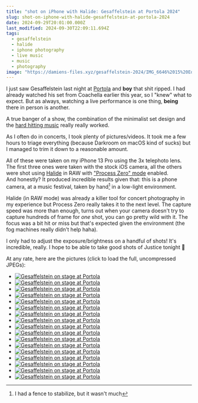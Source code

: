 ```yaml
---
title: "shot on iPhone with Halide: Gesaffelstein at Portola 2024"
slug: shot-on-iphone-with-halide-gesaffelstein-at-portola-2024
date: 2024-09-29T20:01:00.000Z
last_modified: 2024-09-30T22:09:11.694Z
tags:
  - gesaffelstein
  - halide
  - iphone photography
  - live music
  - music
  - photography
image: "https://damiens-files.xyz/gesaffelstein-2024/IMG_6646%2015%20Edited.jpg"
---
```


I just saw Gesaffelstein last night at [Portola](https://portolamusicfestival.com/) and **boy** that shit ripped. I had already watched his set from Coachella earlier this year, so I "knew" what to expect. But as always, watching a live performance is one thing, **being** there in person is another.

A true banger of a show, the combination of the minimalist set design and the [hard hitting music](https://www.youtube.com/watch?v=4HnUmZOjsyU) really really worked.

As I often do in concerts, I took plenty of pictures/videos. It took me a few hours to triage everything (because Darkroom on macOS kind of sucks) but I managed to trim it down to a reasonable amount.

All of these were taken on my iPhone 13 Pro using the 3x telephoto lens. The first three ones were taken with the stock iOS camera, all the others were shot using [Halide](https://halide.cam/) in RAW with ["Process Zero" mode](https://www.lux.camera/introducing-process-zero-for-iphone/) enabled.  
And honestly? It produced incredible results given that: this is a phone camera, at a music festival, taken by hand[^1] in a low-light environment.

Halide (in RAW mode) was already a killer tool for concert photography in my experience but Process Zero really takes it to the next level. The capture speed was more than enough, turns out when your camera doesn't try to capture hundreds of frame for _one_ shot, you can go pretty wild with it. The focus was a bit hit or miss but that's expected given the environment (the fog machines really didn't help haha).

I only had to adjust the exposure/brightness on a handful of shots! It's incredible, really. I hope to be able to take good shots of Justice tonight 🤞

At any rate, here are the pictures (click to load the full, uncompressed JPEGs):

<div class="gallery">
  <ul>
    <li><a href="/img/blog/photos/gesaffelstein-2024/IMG_6415%201%20Edited.jpg"><img loading="lazy" src="/img/blog/photos/gesaffelstein-2024/thumbs/IMG_6415%201%20Edited.jpg" alt="Gesaffelstein on stage at Portola"></a></li>
    <li><a href="/img/blog/photos/gesaffelstein-2024/IMG_6447%202%20Edited.jpg"><img loading="lazy" src="/img/blog/photos/gesaffelstein-2024/thumbs/IMG_6447%202%20Edited.jpg" alt="Gesaffelstein on stage at Portola"></a></li>
    <li><a href="/img/blog/photos/gesaffelstein-2024/IMG_6497%203%20Edited.jpg"><img loading="lazy" src="/img/blog/photos/gesaffelstein-2024/thumbs/IMG_6497%203%20Edited.jpg" alt="Gesaffelstein on stage at Portola"></a></li>
    <li><a href="/img/blog/photos/gesaffelstein-2024/IMG_6535%204%20Edited.jpg"><img loading="lazy" src="/img/blog/photos/gesaffelstein-2024/thumbs/IMG_6535%204%20Edited.jpg" alt="Gesaffelstein on stage at Portola"></a></li>
    <li><a href="/img/blog/photos/gesaffelstein-2024/IMG_6540%205%20Edited.jpg"><img loading="lazy" src="/img/blog/photos/gesaffelstein-2024/thumbs/IMG_6540%205%20Edited.jpg" alt="Gesaffelstein on stage at Portola"></a></li>
    <li><a href="/img/blog/photos/gesaffelstein-2024/IMG_6546%206%20Edited.jpg"><img loading="lazy" src="/img/blog/photos/gesaffelstein-2024/thumbs/IMG_6546%206%20Edited.jpg" alt="Gesaffelstein on stage at Portola"></a></li>
    <li><a href="/img/blog/photos/gesaffelstein-2024/IMG_6558%207%20Edited.jpg"><img loading="lazy" src="/img/blog/photos/gesaffelstein-2024/thumbs/IMG_6558%207%20Edited.jpg" alt="Gesaffelstein on stage at Portola"></a></li>
    <li><a href="/img/blog/photos/gesaffelstein-2024/IMG_6568%208%20Edited.jpg"><img loading="lazy" src="/img/blog/photos/gesaffelstein-2024/thumbs/IMG_6568%208%20Edited.jpg" alt="Gesaffelstein on stage at Portola"></a></li>
    <li><a href="/img/blog/photos/gesaffelstein-2024/IMG_6577%209%20Edited.jpg"><img loading="lazy" src="/img/blog/photos/gesaffelstein-2024/thumbs/IMG_6577%209%20Edited.jpg" alt="Gesaffelstein on stage at Portola"></a></li>
    <li><a href="/img/blog/photos/gesaffelstein-2024/IMG_6578%2010%20Edited.jpg"><img loading="lazy" src="/img/blog/photos/gesaffelstein-2024/thumbs/IMG_6578%2010%20Edited.jpg" alt="Gesaffelstein on stage at Portola"></a></li>
    <li><a href="/img/blog/photos/gesaffelstein-2024/IMG_6585%2011%20Edited.jpg"><img loading="lazy" src="/img/blog/photos/gesaffelstein-2024/thumbs/IMG_6585%2011%20Edited.jpg" alt="Gesaffelstein on stage at Portola"></a></li>
    <li><a href="/img/blog/photos/gesaffelstein-2024/IMG_6589%2012%20Edited.jpg"><img loading="lazy" src="/img/blog/photos/gesaffelstein-2024/thumbs/IMG_6589%2012%20Edited.jpg" alt="Gesaffelstein on stage at Portola"></a></li>
    <li><a href="/img/blog/photos/gesaffelstein-2024/IMG_6628%2013%20Edited.jpg"><img loading="lazy" src="/img/blog/photos/gesaffelstein-2024/thumbs/IMG_6628%2013%20Edited.jpg" alt="Gesaffelstein on stage at Portola"></a></li>
    <li><a href="/img/blog/photos/gesaffelstein-2024/IMG_6644%2014%20Edited.jpg"><img loading="lazy" src="/img/blog/photos/gesaffelstein-2024/thumbs/IMG_6644%2014%20Edited.jpg" alt="Gesaffelstein on stage at Portola"></a></li>
    <li><a href="/img/blog/photos/gesaffelstein-2024/IMG_6646%2015%20Edited.jpg"><img loading="lazy" src="/img/blog/photos/gesaffelstein-2024/thumbs/IMG_6646%2015%20Edited.jpg" alt="Gesaffelstein on stage at Portola"></a></li>
    <li><a href="/img/blog/photos/gesaffelstein-2024/IMG_6686%2016%20Edited.jpg"><img loading="lazy" src="/img/blog/photos/gesaffelstein-2024/thumbs/IMG_6686%2016%20Edited.jpg" alt="Gesaffelstein on stage at Portola"></a></li>
    <li><a href="/img/blog/photos/gesaffelstein-2024/IMG_6719%2017%20Edited.jpg"><img loading="lazy" src="/img/blog/photos/gesaffelstein-2024/thumbs/IMG_6719%2017%20Edited.jpg" alt="Gesaffelstein on stage at Portola"></a></li>
  </ul>
</div>

[^1]: I had a fence to stabilize, but it wasn't much
